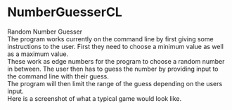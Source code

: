 # NumberGuesserCL  
Random Number Guesser  
The program works currently on the command line by first giving some instructions to the user. First they need to choose a minimum value as well as a maximum value.  
These work as edge numbers for the program to choose a random number in between. The user then has to guess the number by providing input to the command line with their guess.  
The program will then limit the range of the guess depending on the users input.  
Here is a screenshot of what a typical game would look like.  
 
